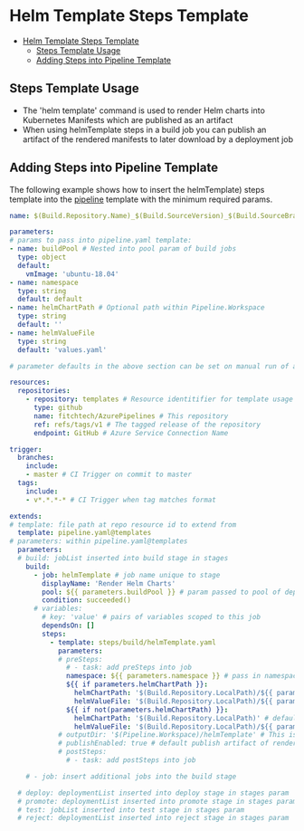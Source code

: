 # Helm Template Steps Template

- [Helm Template Steps Template](#helm-template-steps-template)
  - [Steps Template Usage](#steps-template-usage)
  - [Adding Steps into Pipeline Template](#adding-steps-into-pipeline-template)

## Steps Template Usage

- The 'helm template' command is used to render Helm charts into Kubernetes Manifests which are published as an artifact
- When using helmTemplate steps in a build job you can publish an artifact of the rendered manifests to later download by a deployment job

## Adding Steps into Pipeline Template

The following example shows how to insert the helmTemplate) steps template into the [pipeline](../../pipeline.md) template with the minimum required params.

```yml
name: $(Build.Repository.Name)_$(Build.SourceVersion)_$(Build.SourceBranchName) # name is the format for $(Build.BuildNumber)

parameters:
# params to pass into pipeline.yaml template:
- name: buildPool # Nested into pool param of build jobs
  type: object
  default:
    vmImage: 'ubuntu-18.04'
- name: namespace
  type: string
  default: default
- name: helmChartPath # Optional path within Pipeline.Workspace
  type: string
  default: ''
- name: helmValueFile
  type: string
  default: 'values.yaml'

# parameter defaults in the above section can be set on manual run of a pipeline to override

resources:
  repositories:
    - repository: templates # Resource identitifier for template usage
      type: github
      name: fitchtech/AzurePipelines # This repository
      ref: refs/tags/v1 # The tagged release of the repository
      endpoint: GitHub # Azure Service Connection Name

trigger:
  branches:
    include:
    - master # CI Trigger on commit to master
  tags:
    include:
    - v*.*.*-* # CI Trigger when tag matches format

extends:
# template: file path at repo resource id to extend from
  template: pipeline.yaml@templates
# parameters: within pipeline.yaml@templates
  parameters:
  # build: jobList inserted into build stage in stages
    build:
      - job: helmTemplate # job name unique to stage
        displayName: 'Render Helm Charts'
        pool: ${{ parameters.buildPool }} # param passed to pool of deployment jobs
        condition: succeeded()
      # variables:
        # key: 'value' # pairs of variables scoped to this job
        dependsOn: []
        steps:
          - template: steps/build/helmTemplate.yaml
            parameters:
            # preSteps: 
              # - task: add preSteps into job
              namespace: ${{ parameters.namespace }} # pass in namespace param
              ${{ if parameters.helmChartPath }}:
                helmChartPath: '$(Build.Repository.LocalPath)/${{ parameters.helmChartPath }}' # helmChartPath within source checkout root path where charts are located
                helmValueFile: '$(Build.Repository.LocalPath)/${{ parameters.helmChartPath }}/${{ parameters.helmValueFile }}' # values file within helmChartPath
              ${{ if not(parameters.helmChartPath) }}:
                helmChartPath: '$(Build.Repository.LocalPath)' # default source checkout root path
                helmValueFile: '$(Build.Repository.LocalPath)/${{ parameters.helmValueFile }}' # values file within helmChartPath
            # outputDir: '$(Pipeline.Workspace)/helmTemplate' # This is the default outputDir
            # publishEnabled: true # default publish artifact of rendered manifests
            # postSteps:
              # - task: add postSteps into job

    # - job: insert additional jobs into the build stage

  # deploy: deploymentList inserted into deploy stage in stages param
  # promote: deploymentList inserted into promote stage in stages param
  # test: jobList inserted into test stage in stages param
  # reject: deploymentList inserted into reject stage in stages param

```
